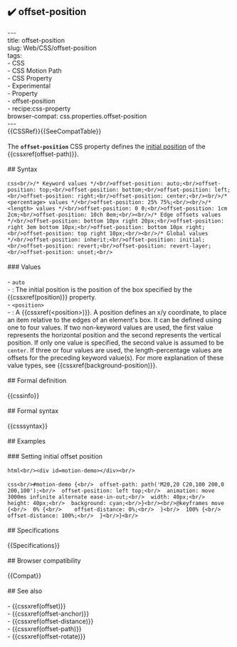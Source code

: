 ## ✔️ offset-position 
 ---<br/>title: offset-position<br/>slug: Web/CSS/offset-position<br/>tags:<br/>  - CSS<br/>  - CSS Motion Path<br/>  - CSS Property<br/>  - Experimental<br/>  - Property<br/>  - offset-position<br/>  - recipe:css-property<br/>browser-compat: css.properties.offset-position<br/>---<br/>{{CSSRef}}{{SeeCompatTable}}<br/><br/>The **`offset-position`** CSS property defines the [initial position](https://www.w3.org/TR/motion-1/#valdef-offsetpath-initial-position) of the {{cssxref(offset-path)}}.<br/><br/>## Syntax<br/><br/>```css<br/>/* Keyword values */<br/>offset-position: auto;<br/>offset-position: top;<br/>offset-position: bottom;<br/>offset-position: left;<br/>offset-position: right;<br/>offset-position: center;<br/><br/>/* <percentage> values */<br/>offset-position: 25% 75%;<br/><br/>/* <length> values */<br/>offset-position: 0 0;<br/>offset-position: 1cm 2cm;<br/>offset-position: 10ch 8em;<br/><br/>/* Edge offsets values */<br/>offset-position: bottom 10px right 20px;<br/>offset-position: right 3em bottom 10px;<br/>offset-position: bottom 10px right;<br/>offset-position: top right 10px;<br/><br/>/* Global values */<br/>offset-position: inherit;<br/>offset-position: initial;<br/>offset-position: revert;<br/>offset-position: revert-layer;<br/>offset-position: unset;<br/>```<br/><br/>### Values<br/><br/>- `auto`<br/>  - : The initial position is the position of the box specified by the {{cssxref(position)}} property.<br/>- `<position>`<br/>  - : A {{cssxref(&lt;position&gt;)}}. A position defines an x/y coordinate, to place an item relative to the edges of an element's box. It can be defined using one to four values. If two non-keyword values are used, the first value represents the horizontal position and the second represents the vertical position. If only one value is specified, the second value is assumed to be `center`. If three or four values are used, the length-percentage values are offsets for the preceding keyword value(s). For more explanation of these value types, see {{cssxref(background-position)}}.<br/><br/>## Formal definition<br/><br/>{{cssinfo}}<br/><br/>## Formal syntax<br/><br/>{{csssyntax}}<br/><br/>## Examples<br/><br/>### Setting initial offset position<br/><br/>```html<br/><div id=motion-demo></div><br/>```<br/><br/>```css<br/>#motion-demo {<br/>  offset-path: path('M20,20 C20,100 200,0 200,100');<br/>  offset-position: left top;<br/>  animation: move 3000ms infinite alternate ease-in-out;<br/>  width: 40px;<br/>  height: 40px;<br/>  background: cyan;<br/>}<br/><br/>@keyframes move {<br/>  0% {<br/>    offset-distance: 0%;<br/>  }<br/>  100% {<br/>    offset-distance: 100%;<br/>  }<br/>}<br/>```<br/><br/>## Specifications<br/><br/>{{Specifications}}<br/><br/>## Browser compatibility<br/><br/>{{Compat}}<br/><br/>## See also<br/><br/>- {{cssxref(offset)}}<br/>- {{cssxref(offset-anchor)}}<br/>- {{cssxref(offset-distance)}}<br/>- {{cssxref(offset-path)}}<br/>- {{cssxref(offset-rotate)}}<br/>
